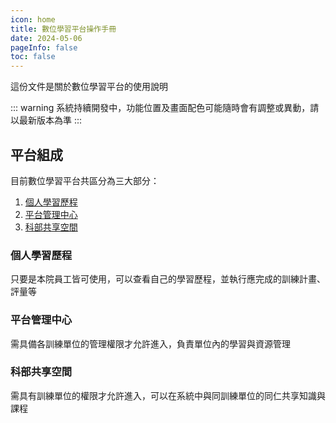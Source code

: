 ```yaml
---
icon: home
title: 數位學習平台操作手冊
date: 2024-05-06
pageInfo: false
toc: false
---
```


這份文件是關於數位學習平台的使用說明

::: warning
系統持續開發中，功能位置及畫面配色可能隨時會有調整或異動，請以最新版本為準
:::

## 平台組成

目前數位學習平台共區分為三大部分：

1. [個人學習歷程][]
2. [平台管理中心][]
3. [科部共享空間][]

### 個人學習歷程

只要是本院員工皆可使用，可以查看自己的學習歷程，並執行應完成的訓練計畫、評量等

### 平台管理中心

需具備各訓練單位的管理權限才允許進入，負責單位內的學習與資源管理

### 科部共享空間

需具有訓練單位的權限才允許進入，可以在系統中與同訓練單位的同仁共享知識與課程

[個人學習歷程]: https://cghedu.cgmh.org.tw/portfolio
[平台管理中心]: https://cghedu.cgmh.org.tw/platform
[科部共享空間]: https://cghhedutest1.cgmh.org.tw/unit-space
